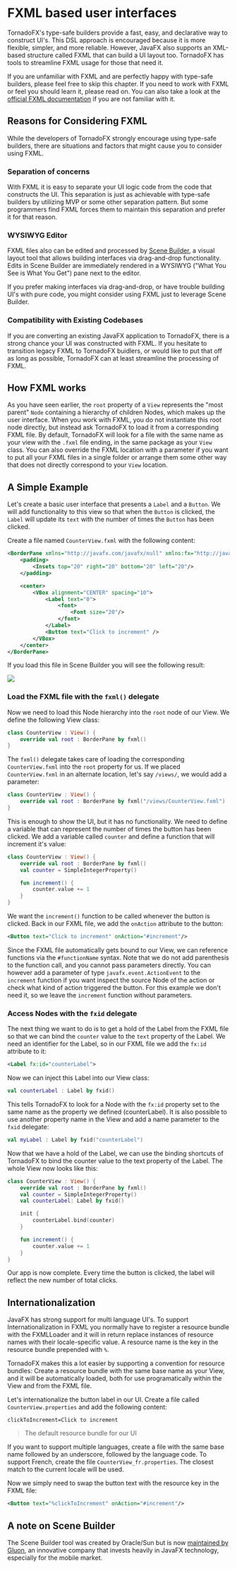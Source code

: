 # FXML based user interfaces

TornadoFX's type-safe builders provide a fast, easy, and declarative way to construct UI's. This DSL approach is encouraged because it is more flexible, simpler, and more reliable. However, JavaFX also supports an XML-based structure called FXML that can build a UI layout too. TornadoFX has tools to streamline FXML usage for those that need it. 

If you are unfamiliar with FXML and are perfectly happy with type-safe builders, please feel free to skip this chapter. If you need to work with FXML or feel you should learn it, please read on. You can also take a look at the [official FXML documentation](https://docs.oracle.com/javase/8/javafx/fxml-tutorial/why_use_fxml.htm) if you are not familiar with it. 

## Reasons for Considering FXML

While the developers of TornadoFX strongly encourage using type-safe builders, there are situations and factors that might cause you to consider using FXML. 

### Separation of concerns
With FXML it is easy to separate your UI logic code from the code that constructs the UI. This separation is just as achievable with type-safe builders by utilizing MVP or some other separation pattern. But some programmers find FXML forces them to maintain this separation and prefer it for that reason.

### WYSIWYG Editor

FXML files also can be edited and processed by [Scene Builder](http://www.oracle.com/technetwork/java/javase/downloads/javafxscenebuilder-info-2157684.html), a visual layout tool that allows building interfaces via drag-and-drop functionality. Edits in Scene Builder are immediately rendered in a WYSIWYG ("What You See is What You Get") pane next to the editor.

If you prefer making interfaces via drag-and-drop, or have trouble building UI's with pure code, you might consider using FXML just to leverage Scene Builder.

### Compatibility with Existing Codebases

If you are converting an existing JavaFX application to TornadoFX, there is a strong chance your UI was constructed with FXML. If you hesitate to transition legacy FXML to TornadoFX buidlers, or would like to put that off as long as possible, TornadoFX can at least streamline the processing of FXML.


## How FXML works

As you have seen earlier, the `root` property of a `View` represents the "most parent" `Node`  containing a hierarchy of children Nodes, which makes up the user interface. When you work with FXML, you do not instantiate this root node directly, but instead ask TornadoFX to load it from a corresponding FXML file. By default, TornadoFX will look for a file with the same name as your view with the `.fxml` file ending, in the same package as your `View` class. You can also override the FXML location with a parameter if you want to put all your FXML files in a single folder or arrange them some other way that does not directly correspond to your `View` location.

## A Simple Example

Let's create a basic user interface that presents a `Label` and a `Button`. We will add functionality to this view so that when the `Button` is clicked, the `Label` will update its `text` with the number of times the `Button` has been clicked.

Create a file named `CounterView.fxml` with the following content:

```xml
<BorderPane xmlns="http://javafx.com/javafx/null" xmlns:fx="http://javafx.com/fxml/1">
    <padding>
        <Insets top="20" right="20" bottom="20" left="20"/>
    </padding>

    <center>
        <VBox alignment="CENTER" spacing="10">
            <Label text="0">
                <font>
                    <Font size="20"/>
                </font>
            </Label>
            <Button text="Click to increment" />
        </VBox>
    </center>
</BorderPane>
```

If you load this file in Scene Builder you will see the following result:

![](http://i.imgur.com/WulUHYa.png)

### Load the FXML file with the `fxml()` delegate

Now we need to load this Node hierarchy into the `root` node of our View. We define the following View class:

```kotlin
class CounterView : View() {
    override val root : BorderPane by fxml()
}
```

The `fxml()` delegate takes care of loading the corresponding `CounterView.fxml` into the `root` property for us. If we placed `CounterView.fxml` in an alternate location, let's say `/views/`, we would add a parameter:

```kotlin
class CounterView : View() {
    override val root : BorderPane by fxml("/views/CounterView.fxml")
}
```

This is enough to show the UI, but it has no functionality. We need to define a variable that can represent the number of times the button has been clicked. We add a variable called `counter` and define a function that will increment it's value:

```kotlin
class CounterView : View() {
    override val root : BorderPane by fxml()
    val counter = SimpleIntegerProperty()

    fun increment() {
        counter.value += 1
    }
}
```

We want the `increment()` function to be called whenever the button is clicked. Back in our FXML file, we add the `onAction` attribute to the button:

```xml
<Button text="Click to increment" onAction="#increment"/>
```

Since the FXML file automatically gets bound to our View, we can reference functions via the `#functionName` syntax. Note that we do not add parenthesis to the function call, and you cannot pass parameters directly. You can however add a parameter of type `javafx.event.ActionEvent` to the `increment` function if you want inspect the source Node of the action or check what kind of action triggered the button. For this example we don't need it, so we leave the `increment` function without parameters.

### Access Nodes with the `fxid` delegate

The next thing we want to do is to get a hold of the Label from the FXML file so that we can bind the `counter` value to the `text` property of the Label. We need an identifier for the Label, so in our FXML file we add the `fx:id` attribute to it:

```xml
<Label fx:id="counterLabel">
```

Now we can inject this Label into our View class:

```kotlin
val counterLabel : Label by fxid()
```

This tells TornadoFX to look for a Node with the `fx:id` property set to the same name as the property we defined (counterLabel). It is also possible to use another property name in the View and add a name parameter to the `fxid` delegate:

```kotlin
val myLabel : Label by fxid("counterLabel")
```

Now that we have a hold of the Label, we can use the binding shortcuts of TornadoFX to bind the counter value to the text property of the Label. The whole View now looks like this:

```kotlin
class CounterView : View() {
    override val root : BorderPane by fxml()
    val counter = SimpleIntegerProperty()
    val counterLabel: Label by fxid()

    init {
        counterLabel.bind(counter)
    }

    fun increment() {
        counter.value += 1
    }
}
```

Our app is now complete. Every time the button is clicked, the label will reflect the new number of total clicks.

## Internationalization

JavaFX has strong support for multi language UI's. To support Internationalization in FXML you normally have to register a resource bundle with the FXMLLoader and it will in return replace instances of resource names with their locale-specific value. A resource name is the key in the resource bundle prepended with `%`.

TornadoFX makes this a lot easier by supporting a convention for resource bundles: Create a resource bundle with the same base name as your View, and it will be automatically loaded, both for use programatically within the View and from the FXML file.

Let's internationalize the button label in our UI. Create a file called `CounterView.properties` and add the following content:

```
clickToIncrement=Click to increment
```
> The default resource bundle for our UI

If you want to support multiple languages, create a file with the same base name followed by an underscore, followed by the language code. To support French, create the file `CounterView_fr.properties`. The closest match to the current locale will be used.

Now we simply need to swap the button text with the resource key in the FXML file:

```xml
<Button text="%clickToIncrement" onAction="#increment"/>
```

## A note on Scene Builder

The Scene Builder tool was created by Oracle/Sun but is now [maintained by Gluon](http://gluonhq.com/labs/scene-builder/), an innovative company that invests heavily in JavaFX technology, especially for the mobile market.